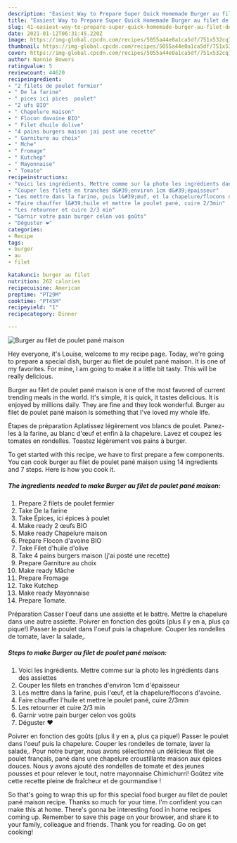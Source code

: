```yaml
---
description: "Easiest Way to Prepare Super Quick Homemade Burger au filet de poulet pané maison"
title: "Easiest Way to Prepare Super Quick Homemade Burger au filet de poulet pané maison"
slug: 41-easiest-way-to-prepare-super-quick-homemade-burger-au-filet-de-poulet-pane-maison
date: 2021-01-12T06:31:45.220Z
image: https://img-global.cpcdn.com/recipes/5055a44e0a1ca5df/751x532cq70/burger-au-filet-de-poulet-pane-maison-photo-principale-de-la-recette.jpg
thumbnail: https://img-global.cpcdn.com/recipes/5055a44e0a1ca5df/751x532cq70/burger-au-filet-de-poulet-pane-maison-photo-principale-de-la-recette.jpg
cover: https://img-global.cpcdn.com/recipes/5055a44e0a1ca5df/751x532cq70/burger-au-filet-de-poulet-pane-maison-photo-principale-de-la-recette.jpg
author: Nannie Bowers
ratingvalue: 5
reviewcount: 44620
recipeingredient:
- "2 filets de poulet fermier"
- " De la farine"
- " pices ici pices  poulet"
- "2 ufs BIO"
- " Chapelure maison"
- " Flocon davoine BIO"
- " Filet dhuile dolive"
- "4 pains burgers maison jai post une recette"
- " Garniture au choix"
- " Mche"
- " Fromage"
- " Kutchep"
- " Mayonnaise"
- " Tomate"
recipeinstructions:
- "Voici les ingrédients. Mettre comme sur la photo les ingrédients dans des assiettes"
- "Couper les filets en tranches d&#39;environ 1cm d&#39;épaisseur"
- "Les mettre dans la farine, puis l&#39;œuf, et la chapelure/flocons d&#39;avoine."
- "Faire chauffer l&#39;huile et mettre le poulet pané, cuire 2/3min"
- "Les retourner et cuire 2/3 min"
- "Garnir votre pain burger celon vos goûts"
- "Déguster ❤️"
categories:
- Recipe
tags:
- burger
- au
- filet

katakunci: burger au filet 
nutrition: 262 calories
recipecuisine: American
preptime: "PT29M"
cooktime: "PT45M"
recipeyield: "1"
recipecategory: Dinner

---
```



![Burger au filet de poulet pané maison](https://img-global.cpcdn.com/recipes/5055a44e0a1ca5df/751x532cq70/burger-au-filet-de-poulet-pane-maison-photo-principale-de-la-recette.jpg)

Hey everyone, it's Louise, welcome to my recipe page. Today, we're going to prepare a special dish, burger au filet de poulet pané maison. It is one of my favorites. For mine, I am going to make it a little bit tasty. This will be really delicious.

Burger au filet de poulet pané maison is one of the most favored of current trending meals in the world. It's simple, it is quick, it tastes delicious. It is enjoyed by millions daily. They are fine and they look wonderful. Burger au filet de poulet pané maison is something that I've loved my whole life.

Étapes de préparation Aplatissez légèrement vos blancs de poulet. Panez-les à la farine, au blanc d&#39;œuf et enfin à la chapelure. Lavez et coupez les tomates en rondelles. Toastez légèrement vos pains à burger.


To get started with this recipe, we have to first prepare a few components. You can cook burger au filet de poulet pané maison using 14 ingredients and 7 steps. Here is how you cook it.

<!--inarticleads1-->

##### The ingredients needed to make Burger au filet de poulet pané maison:

1. Prepare 2 filets de poulet fermier
1. Take  De la farine
1. Take  Épices, ici épices à poulet
1. Make ready 2 œufs BIO
1. Make ready  Chapelure maison
1. Prepare  Flocon d&#39;avoine BIO
1. Take  Filet d&#39;huile d&#39;olive
1. Take 4 pains burgers maison (j&#39;ai posté une recette)
1. Prepare  Garniture au choix
1. Make ready  Mâche
1. Prepare  Fromage
1. Take  Kutchep
1. Make ready  Mayonnaise
1. Prepare  Tomate.


Préparation Casser l&#39;oeuf dans une assiette et le battre. Mettre la chapelure dans une autre assiette. Poivrer en fonction des goûts (plus il y en a, plus ça pique!) Passer le poulet dans l&#39;oeuf puis la chapelure. Couper les rondelles de tomate, laver la salade,. 

<!--inarticleads2-->

##### Steps to make Burger au filet de poulet pané maison:

1. Voici les ingrédients. Mettre comme sur la photo les ingrédients dans des assiettes
1. Couper les filets en tranches d&#39;environ 1cm d&#39;épaisseur
1. Les mettre dans la farine, puis l&#39;œuf, et la chapelure/flocons d&#39;avoine.
1. Faire chauffer l&#39;huile et mettre le poulet pané, cuire 2/3min
1. Les retourner et cuire 2/3 min
1. Garnir votre pain burger celon vos goûts
1. Déguster ❤️


Poivrer en fonction des goûts (plus il y en a, plus ça pique!) Passer le poulet dans l&#39;oeuf puis la chapelure. Couper les rondelles de tomate, laver la salade,. Pour notre burger, nous avons sélectionné un délicieux filet de poulet français, pané dans une chapelure croustillante maison aux épices douces. Nous y avons ajouté des rondelles de tomate et des jeunes pousses et pour relever le tout, notre mayonnaise Chimichurri! Goûtez vite cette recette pleine de fraîcheur et de gourmandise ! 

So that's going to wrap this up for this special food burger au filet de poulet pané maison recipe. Thanks so much for your time. I'm confident you can make this at home. There's gonna be interesting food in home recipes coming up. Remember to save this page on your browser, and share it to your family, colleague and friends. Thank you for reading. Go on get cooking!
